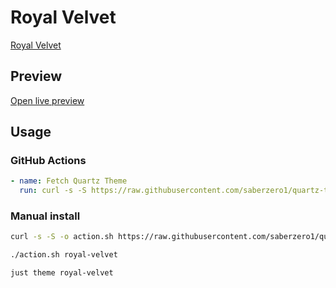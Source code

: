 # Royal Velvet

[Royal Velvet](https://github.com/caro401)

## Preview

[Open live preview](https://quartz-themes.github.io/royal-velvet/)

## Usage

### GitHub Actions

```yaml
- name: Fetch Quartz Theme
  run: curl -s -S https://raw.githubusercontent.com/saberzero1/quartz-themes/master/action.sh | bash -s -- royal-velvet
```

### Manual install

```bash
curl -s -S -o action.sh https://raw.githubusercontent.com/saberzero1/quartz-themes/master/action.sh

./action.sh royal-velvet
```

```bash
just theme royal-velvet
```
